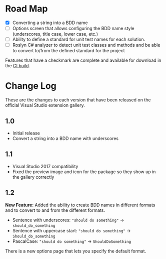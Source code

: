 ﻿# Road Map

- [x] Converting a string into a BDD name
- [ ] Options screen that allows configuring the BDD name style (underscores,
      title case, lower case, etc.)
- [ ] Ability to define a standard for unit test names for each solution.
- [ ] Roslyn C# analyzer to detect unit test classes and methods and be able to convert to/from the
      defined standard for the project

Features that have a checkmark are complete and available for download in the
[CI build](http://vsixgallery.com/extension/3ad8ab11-a54c-4f40-8926-d25d05ac7ec6/).

# Change Log

These are the changes to each version that have been released on the official
Visual Studio extension gallery.

## 1.0

* Initial release
* Convert a string into a BDD name with underscores

## 1.1

* Visual Studio 2017 compatibility
* Fixed the preview image and icon for the package so they show up in the gallery correctly

## 1.2

**New Feature:** Added the ability to create BDD names in different formats and to convert to and from
  the different formats.
* Sentence with underscores: `"should do something"` -> `should_do_something`
* Sentence with uppercase start: `"should do something"` -> `Should_do_something`
* PascalCase: `"should do something"` -> `ShouldDoSomething`

There is a new options page that lets you specify the default format.
